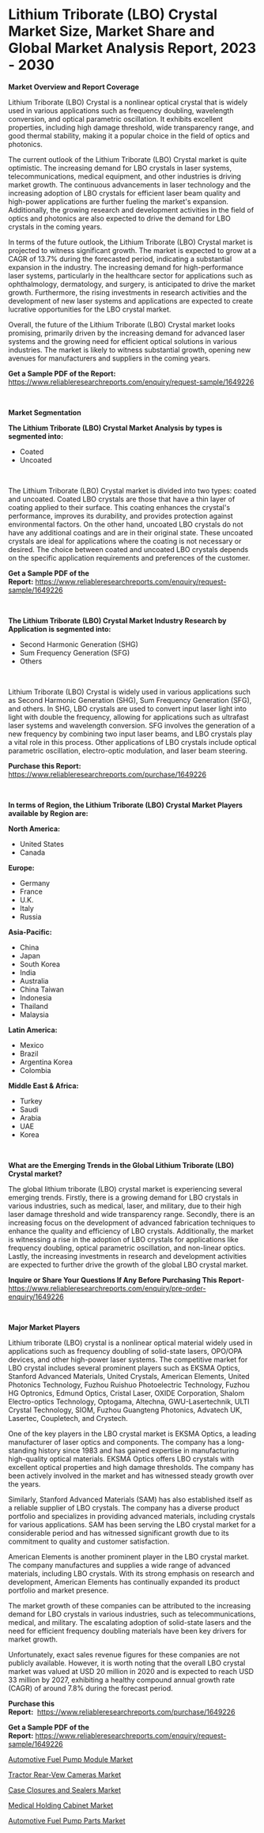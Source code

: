 <p><h1>Lithium Triborate (LBO) Crystal Market Size, Market Share and Global Market Analysis Report, 2023 - 2030</h1></p><p><strong>Market Overview and Report Coverage</strong></p>
<p><p>Lithium Triborate (LBO) Crystal is a nonlinear optical crystal that is widely used in various applications such as frequency doubling, wavelength conversion, and optical parametric oscillation. It exhibits excellent properties, including high damage threshold, wide transparency range, and good thermal stability, making it a popular choice in the field of optics and photonics.</p><p>The current outlook of the Lithium Triborate (LBO) Crystal market is quite optimistic. The increasing demand for LBO crystals in laser systems, telecommunications, medical equipment, and other industries is driving market growth. The continuous advancements in laser technology and the increasing adoption of LBO crystals for efficient laser beam quality and high-power applications are further fueling the market's expansion. Additionally, the growing research and development activities in the field of optics and photonics are also expected to drive the demand for LBO crystals in the coming years.</p><p>In terms of the future outlook, the Lithium Triborate (LBO) Crystal market is projected to witness significant growth. The market is expected to grow at a CAGR of 13.7% during the forecasted period, indicating a substantial expansion in the industry. The increasing demand for high-performance laser systems, particularly in the healthcare sector for applications such as ophthalmology, dermatology, and surgery, is anticipated to drive the market growth. Furthermore, the rising investments in research activities and the development of new laser systems and applications are expected to create lucrative opportunities for the LBO crystal market.</p><p>Overall, the future of the Lithium Triborate (LBO) Crystal market looks promising, primarily driven by the increasing demand for advanced laser systems and the growing need for efficient optical solutions in various industries. The market is likely to witness substantial growth, opening new avenues for manufacturers and suppliers in the coming years.</p></p>
<p><strong>Get a Sample PDF of the Report:</strong> <a href="https://www.reliableresearchreports.com/enquiry/request-sample/1649226">https://www.reliableresearchreports.com/enquiry/request-sample/1649226</a></p>
<p>&nbsp;</p>
<p><strong>Market Segmentation</strong></p>
<p><strong>The Lithium Triborate (LBO) Crystal Market Analysis by types is segmented into:</strong></p>
<p><ul><li>Coated</li><li>Uncoated</li></ul></p>
<p>&nbsp;</p>
<p><p>The Lithium Triborate (LBO) Crystal market is divided into two types: coated and uncoated. Coated LBO crystals are those that have a thin layer of coating applied to their surface. This coating enhances the crystal's performance, improves its durability, and provides protection against environmental factors. On the other hand, uncoated LBO crystals do not have any additional coatings and are in their original state. These uncoated crystals are ideal for applications where the coating is not necessary or desired. The choice between coated and uncoated LBO crystals depends on the specific application requirements and preferences of the customer.</p></p>
<p><strong>Get a Sample PDF of the Report:</strong>&nbsp;<a href="https://www.reliableresearchreports.com/enquiry/request-sample/1649226">https://www.reliableresearchreports.com/enquiry/request-sample/1649226</a></p>
<p>&nbsp;</p>
<p><strong>The Lithium Triborate (LBO) Crystal Market Industry Research by Application is segmented into:</strong></p>
<p><ul><li>Second Harmonic Generation (SHG)</li><li>Sum Frequency Generation (SFG)</li><li>Others</li></ul></p>
<p>&nbsp;</p>
<p><p>Lithium Triborate (LBO) Crystal is widely used in various applications such as Second Harmonic Generation (SHG), Sum Frequency Generation (SFG), and others. In SHG, LBO crystals are used to convert input laser light into light with double the frequency, allowing for applications such as ultrafast laser systems and wavelength conversion. SFG involves the generation of a new frequency by combining two input laser beams, and LBO crystals play a vital role in this process. Other applications of LBO crystals include optical parametric oscillation, electro-optic modulation, and laser beam steering.</p></p>
<p><strong>Purchase this Report:</strong>&nbsp; <a href="https://www.reliableresearchreports.com/purchase/1649226">https://www.reliableresearchreports.com/purchase/1649226</a></p>
<p>&nbsp;</p>
<p><strong>In terms of Region, the Lithium Triborate (LBO) Crystal Market Players available by Region are:</strong></p>
<p>
    <p> <strong> North America: </strong>
        <ul>
            <li>United States</li>
            <li>Canada</li>
        </ul>
        </p> 
    <p> <strong> Europe: </strong>
        <ul>
            <li>Germany</li>
            <li>France</li>
            <li>U.K.</li>
            <li>Italy</li>
            <li>Russia</li>
        </ul>
        </p> 
    <p> <strong> Asia-Pacific: </strong>
        <ul>
            <li>China</li>
            <li>Japan</li>
            <li>South Korea</li>
            <li>India</li>
            <li>Australia</li>
            <li>China Taiwan</li>
            <li>Indonesia</li>
            <li>Thailand</li>
            <li>Malaysia</li>
        </ul>
        </p> 
    <p> <strong> Latin America: </strong>
        <ul>
            <li>Mexico</li>
            <li>Brazil</li>
            <li>Argentina Korea</li>
            <li>Colombia</li>
        </ul>
        </p> 
    <p> <strong> Middle East & Africa: </strong>
        <ul>
            <li>Turkey</li>
            <li>Saudi</li>
            <li>Arabia</li>
            <li>UAE</li>
            <li>Korea</li>
        </ul>
    </p>
    </p>
<p>&nbsp;</p>
<p><strong>What are the Emerging Trends in the Global Lithium Triborate (LBO) Crystal market?</strong></p>
<p><p>The global lithium triborate (LBO) crystal market is experiencing several emerging trends. Firstly, there is a growing demand for LBO crystals in various industries, such as medical, laser, and military, due to their high laser damage threshold and wide transparency range. Secondly, there is an increasing focus on the development of advanced fabrication techniques to enhance the quality and efficiency of LBO crystals. Additionally, the market is witnessing a rise in the adoption of LBO crystals for applications like frequency doubling, optical parametric oscillation, and non-linear optics. Lastly, the increasing investments in research and development activities are expected to further drive the growth of the global LBO crystal market.</p></p>
<p><strong>Inquire or Share Your Questions If Any Before Purchasing This Report</strong>- <a href="https://www.reliableresearchreports.com/enquiry/pre-order-enquiry/1649226">https://www.reliableresearchreports.com/enquiry/pre-order-enquiry/1649226</a></p>
<p>&nbsp;</p>
<p><strong>Major Market Players</strong></p>
<p><p>Lithium triborate (LBO) crystal is a nonlinear optical material widely used in applications such as frequency doubling of solid-state lasers, OPO/OPA devices, and other high-power laser systems. The competitive market for LBO crystal includes several prominent players such as EKSMA Optics, Stanford Advanced Materials, United Crystals, American Elements, United Photonics Technology, Fuzhou Ruishuo Photoelectric Technology, Fuzhou HG Optronics, Edmund Optics, Cristal Laser, OXIDE Corporation, Shalom Electro-optics Technology, Optogama, Altechna, GWU-Lasertechnik, ULTI Crystal Technology, SIOM, Fuzhou Guangteng Photonics, Advatech UK, Lasertec, Coupletech, and Crystech.</p><p>One of the key players in the LBO crystal market is EKSMA Optics, a leading manufacturer of laser optics and components. The company has a long-standing history since 1983 and has gained expertise in manufacturing high-quality optical materials. EKSMA Optics offers LBO crystals with excellent optical properties and high damage thresholds. The company has been actively involved in the market and has witnessed steady growth over the years.</p><p>Similarly, Stanford Advanced Materials (SAM) has also established itself as a reliable supplier of LBO crystals. The company has a diverse product portfolio and specializes in providing advanced materials, including crystals for various applications. SAM has been serving the LBO crystal market for a considerable period and has witnessed significant growth due to its commitment to quality and customer satisfaction.</p><p>American Elements is another prominent player in the LBO crystal market. The company manufactures and supplies a wide range of advanced materials, including LBO crystals. With its strong emphasis on research and development, American Elements has continually expanded its product portfolio and market presence.</p><p>The market growth of these companies can be attributed to the increasing demand for LBO crystals in various industries, such as telecommunications, medical, and military. The escalating adoption of solid-state lasers and the need for efficient frequency doubling materials have been key drivers for market growth.</p><p>Unfortunately, exact sales revenue figures for these companies are not publicly available. However, it is worth noting that the overall LBO crystal market was valued at USD 20 million in 2020 and is expected to reach USD 33 million by 2027, exhibiting a healthy compound annual growth rate (CAGR) of around 7.8% during the forecast period.</p></p>
<p><strong>Purchase this Report:</strong>&nbsp;&nbsp;<a href="https://www.reliableresearchreports.com/purchase/1649226">https://www.reliableresearchreports.com/purchase/1649226</a></p>
<p></p>
<p><strong>Get a Sample PDF of the Report:</strong>&nbsp;<a href="https://www.reliableresearchreports.com/enquiry/request-sample/1649226">https://www.reliableresearchreports.com/enquiry/request-sample/1649226</a></p>
<p><p><a href="https://medium.com/@shaniekunze/automotive-fuel-pump-module-market-competitive-analysis-market-trends-and-forecast-to-2030-27dd5246ab34">Automotive Fuel Pump Module Market</a></p><p><a href="https://www.linkedin.com/pulse/tractor-rear-vew-cameras-market-size-2023-2030-global/">Tractor Rear-Vew Cameras Market</a></p><p><a href="https://www.linkedin.com/pulse/case-closures-sealers-market-size-growth-forecast-from-2023-/">Case Closures and Sealers Market</a></p><p><a href="https://www.linkedin.com/pulse/medical-holding-cabinet-market-research-report-provides/">Medical Holding Cabinet Market</a></p><p><a href="https://medium.com/@walkersipes1943/automotive-fuel-pump-parts-market-size-reveals-the-best-marketing-channels-in-global-industry-d45e7bbf594f">Automotive Fuel Pump Parts Market</a></p></p>